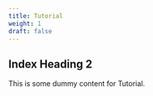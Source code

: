 ```yaml
---
title: Tutorial
weight: 1
draft: false
---
```


## Index Heading 2

This is some dummy content for Tutorial.

